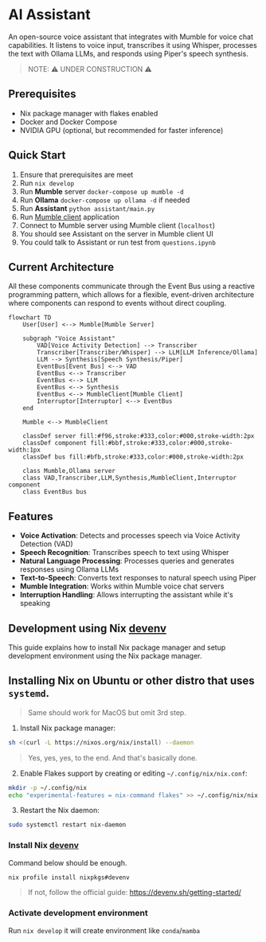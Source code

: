 # AI Assistant

An open-source voice assistant that integrates with Mumble for voice chat capabilities. It listens to voice input, transcribes it using Whisper, processes the text with Ollama LLMs, and responds using Piper's speech synthesis.

> NOTE: ⚠️ UNDER CONSTRUCTION ⚠️

## Prerequisites
- Nix package manager with flakes enabled
- Docker and Docker Compose
- NVIDIA GPU (optional, but recommended for faster inference)

## Quick Start
1. Ensure that prerequisites are meet
2. Run `nix develop`
3. Run **Mumble** server `docker-compose up mumble -d`
4. Run **Ollama** `docker-compose up ollama -d` if needed
5. Run **Assistant** `python assistant/main.py`
6. Run [Mumble client](https://www.mumble.info/) application
7. Connect to Mumble server using Mumble client (`localhost`)
8. You should see Assistant on the server in Mumble client UI
9. You could talk to Assistant or run test from `questions.ipynb`

## Current Architecture

All these components communicate through the Event Bus using a reactive programming pattern, which allows for a flexible, event-driven architecture where components can respond to events without direct coupling.

```mermaid
flowchart TD
    User[User] <--> Mumble[Mumble Server]

    subgraph "Voice Assistant"
        VAD[Voice Activity Detection] --> Transcriber
        Transcriber[Transcriber/Whisper] --> LLM[LLM Inference/Ollama]
        LLM --> Synthesis[Speech Synthesis/Piper]
        EventBus[Event Bus] <--> VAD
        EventBus <--> Transcriber
        EventBus <--> LLM
        EventBus <--> Synthesis
        EventBus <--> MumbleClient[Mumble Client]
        Interruptor[Interruptor] <--> EventBus
    end

    Mumble <--> MumbleClient

    classDef server fill:#f96,stroke:#333,color:#000,stroke-width:2px
    classDef component fill:#bbf,stroke:#333,color:#000,stroke-width:1px
    classDef bus fill:#bfb,stroke:#333,color:#000,stroke-width:2px

    class Mumble,Ollama server
    class VAD,Transcriber,LLM,Synthesis,MumbleClient,Interruptor component
    class EventBus bus
```

## Features
- **Voice Activation**: Detects and processes speech via Voice Activity Detection (VAD)
- **Speech Recognition**: Transcribes speech to text using Whisper
- **Natural Language Processing**: Processes queries and generates responses using Ollama LLMs
- **Text-to-Speech**: Converts text responses to natural speech using Piper
- **Mumble Integration**: Works within Mumble voice chat servers
- **Interruption Handling**: Allows interrupting the assistant while it's speaking

## Development using Nix [devenv](https://devenv.sh/)

This guide explains how to install Nix package manager and setup development environment using the Nix package manager.

## Installing Nix on Ubuntu or other distro that uses `systemd`.

> Same should work for MacOS but omit 3rd step.

1. Install Nix package manager:
```bash
sh <(curl -L https://nixos.org/nix/install) --daemon
```
> Yes, yes, yes, to the end. And that's basically done.

2. Enable Flakes support by creating or editing `~/.config/nix/nix.conf`:
```bash
mkdir -p ~/.config/nix
echo "experimental-features = nix-command flakes" >> ~/.config/nix/nix.conf
```

3. Restart the Nix daemon:
```bash
sudo systemctl restart nix-daemon
```

### Install Nix [devenv](https://devenv.sh/)

Command below should be enough.
```bash
nix profile install nixpkgs#devenv
```

> If not, follow the official guide: https://devenv.sh/getting-started/

### Activate development environment
Run `nix develop` it will create environment like `conda`/`mamba`


